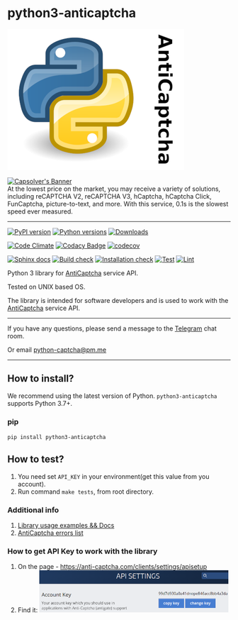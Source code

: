 # python3-anticaptcha

![AntiCaptcha](files/AntiCaptcha.png)

<a href="https://dashboard.capsolver.com/passport/register?inviteCode=kQTn-tG07Jb1">
    <img src="https://cdn.discordapp.com/attachments/1105172394655625306/1105180101802471575/20221207-160749.gif" alt="Capsolver's Banner">
</a>
<br>
At the lowest price on the market, you may receive a variety of solutions, including reCAPTCHA V2, reCAPTCHA V3, hCaptcha, hCaptcha Click, FunCaptcha, picture-to-text, and more. With this service, 0.1s is the slowest speed ever measured.
<hr>

[![PyPI version](https://badge.fury.io/py/python3-anticaptcha.svg)](https://badge.fury.io/py/python3-anticaptcha)
[![Python versions](https://img.shields.io/pypi/pyversions/python3-anticaptcha.svg?logo=python&logoColor=FBE072)](https://badge.fury.io/py/python3-anticaptcha)
[![Downloads](https://pepy.tech/badge/python3-anticaptcha/month)](https://pepy.tech/project/python3-anticaptcha)

[![Code Climate](https://codeclimate.com/github/AndreiDrang/python3-anticaptcha/badges/gpa.svg)](https://codeclimate.com/github/AndreiDrang/python3-anticaptcha)
[![Codacy Badge](https://app.codacy.com/project/badge/Grade/7f49780f2edb48d4b133833887c850e8)](https://www.codacy.com/gh/AndreiDrang/python3-anticaptcha/dashboard?utm_source=github.com&amp;utm_medium=referral&amp;utm_content=AndreiDrang/python3-anticaptcha&amp;utm_campaign=Badge_Grade)
[![codecov](https://codecov.io/gh/AndreiDrang/python3-anticaptcha/branch/main/graph/badge.svg?token=W92nfZY6Tz)](https://codecov.io/gh/AndreiDrang/python3-anticaptcha)

[![Sphinx docs](https://github.com/AndreiDrang/python3-anticaptcha/actions/workflows/sphinx.yml/badge.svg?branch=release)](https://github.com/AndreiDrang/python3-anticaptcha/actions/workflows/sphinx.yml)
[![Build check](https://github.com/AndreiDrang/python3-anticaptcha/actions/workflows/test_build.yml/badge.svg?branch=main)](https://github.com/AndreiDrang/python3-anticaptcha/actions/workflows/test_build.yml)
[![Installation check](https://github.com/AndreiDrang/python3-anticaptcha/actions/workflows/install.yml/badge.svg?branch=main)](https://github.com/AndreiDrang/python3-anticaptcha/actions/workflows/install.yml)
[![Test](https://github.com/AndreiDrang/python3-anticaptcha/actions/workflows/test.yml/badge.svg?branch=main)](https://github.com/AndreiDrang/python3-anticaptcha/actions/workflows/test.yml)
[![Lint](https://github.com/AndreiDrang/python3-anticaptcha/actions/workflows/lint.yml/badge.svg?branch=main)](https://github.com/AndreiDrang/python3-anticaptcha/actions/workflows/lint.yml)


Python 3 library for [AntiCaptcha](https://anti-captcha.com/) service API.

Tested on UNIX based OS.

The library is intended for software developers and is used to work with the [AntiCaptcha](https://anti-captcha.com/) service API.

***

If you have any questions, please send a message to the [Telegram](https://t.me/pythoncaptcha) chat room.

Or email python-captcha@pm.me

***

## How to install?

We recommend using the latest version of Python. `python3-anticaptcha` supports Python 3.7+.

### pip

```bash
pip install python3-anticaptcha
```


## How to test?

1. You need set ``API_KEY`` in your environment(get this value from you account).
2. Run command ``make tests``, from root directory.

### Additional info
1. [Library usage examples && Docs](https://andreidrang.github.io/python3-anticaptcha/)
2. [AntiCaptcha errors list](https://anti-captcha.com/apidoc/errors)


### How to get API Key to work with the library
1. On the page - https://anti-captcha.com/clients/settings/apisetup
2. Find it: ![img.png](files/img.png)
